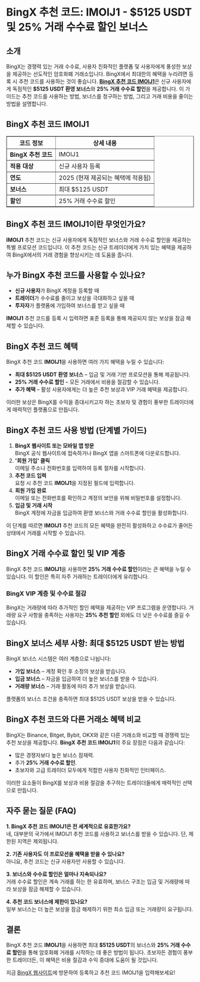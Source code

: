 <!DOCTYPE html>
<html lang="ko">
<head>
    <meta charset="UTF-8">
    <meta name="viewport" content="width=device-width, initial-scale=1.0">
</head>
<body>

<h1>BingX 추천 코드: IMOIJ1 - $5125 USDT 및 25% 거래 수수료 할인 보너스</h1>

<h2>소개</h2>

<p>BingX는 경쟁력 있는 거래 수수료, 사용자 친화적인 플랫폼 및 사용자에게 풍성한 보상을 제공하는 선도적인 암호화폐 거래소입니다. BingX에서 최대한의 혜택을 누리려면 등록 시 추천 코드를 사용하는 것이 좋습니다. <strong><a href="https://bingx.com/invite/IMOIJ1">BingX 추천 코드 IMOIJ1</a></strong>은 신규 사용자에게 독점적인 <strong>$5125 USDT 환영 보너스</strong>와 <strong>25% 거래 수수료 할인</strong>을 제공합니다. 이 가이드는 추천 코드를 사용하는 방법, 보너스를 청구하는 방법, 그리고 거래 비용을 줄이는 방법을 설명합니다.</p>

<h2>BingX 추천 코드 IMOIJ1</h2>

<table border="1">
    <tr>
        <th><strong>코드 정보</strong></th>
        <th><strong>상세 내용</strong></th>
    </tr>
    <tr>
        <td><strong>BingX 추천 코드</strong></td>
        <td>IMOIJ1</td>
    </tr>
    <tr>
        <td><strong>적용 대상</strong></td>
        <td>신규 사용자 등록</td>
    </tr>
    <tr>
        <td><strong>연도</strong></td>
        <td>2025 (현재 제공되는 혜택에 적용됨)</td>
    </tr>
    <tr>
        <td><strong>보너스</strong></td>
        <td>최대 $5125 USDT</td>
    </tr>
    <tr>
        <td><strong>할인</strong></td>
        <td>25% 거래 수수료 할인</td>
    </tr>
</table>

<h2>BingX 추천 코드 IMOIJ1이란 무엇인가요?</h2>

<p><strong>IMOIJ1</strong> 추천 코드는 신규 사용자에게 독점적인 보너스와 거래 수수료 할인을 제공하는 특별 프로모션 코드입니다. 이 추천 코드는 신규 트레이더에게 가치 있는 혜택을 제공하여 BingX에서의 거래 경험을 향상시키는 데 도움을 줍니다.</p>

<h2>누가 BingX 추천 코드를 사용할 수 있나요?</h2>

<ul>
    <li><strong>신규 사용자</strong>가 BingX 계정을 등록할 때</li>
    <li><strong>트레이더</strong>가 수수료를 줄이고 보상을 극대화하고 싶을 때</li>
    <li><strong>투자자</strong>가 플랫폼에 가입하여 보너스를 받고 싶을 때</li>
</ul>

<p><strong>IMOIJ1</strong> 추천 코드를 등록 시 입력하면 표준 등록을 통해 제공되지 않는 보상을 잠금 해제할 수 있습니다.</p>

<h2>BingX 추천 코드 혜택</h2>

<p>BingX 추천 코드 <strong>IMOIJ1</strong>을 사용하면 여러 가지 혜택을 누릴 수 있습니다:</p>

<ul>
    <li><strong>최대 $5125 USDT 환영 보너스</strong> – 입금 및 거래 기반 프로모션을 통해 제공됩니다.</li>
    <li><strong>25% 거래 수수료 할인</strong> – 모든 거래에서 비용을 절감할 수 있습니다.</li>
    <li><strong>추가 혜택</strong> – 활성 사용자에게는 더 높은 추천 보상과 VIP 거래 혜택을 제공합니다.</li>
</ul>

<p>이러한 보상은 BingX를 수익을 증대시키고자 하는 초보자 및 경험이 풍부한 트레이더에게 매력적인 플랫폼으로 만듭니다.</p>

<h2>BingX 추천 코드 사용 방법 (단계별 가이드)</h2>

<ol>
    <li><strong>BingX 웹사이트 또는 모바일 앱 방문</strong><br>BingX 공식 웹사이트에 접속하거나 BingX 앱을 스마트폰에 다운로드합니다.</li>
    <li><strong>'회원 가입' 클릭</strong><br>이메일 주소나 전화번호를 입력하여 등록 절차를 시작합니다.</li>
    <li><strong>추천 코드 입력</strong><br>요청 시 추천 코드 <strong>IMOIJ1</strong>을 지정된 필드에 입력합니다.</li>
    <li><strong>회원 가입 완료</strong><br>이메일 또는 전화번호를 확인하고 계정의 보안을 위해 비밀번호를 설정합니다.</li>
    <li><strong>입금 및 거래 시작</strong><br>BingX 계정에 자금을 입금하여 환영 보너스와 거래 수수료 할인을 활성화합니다.</li>
</ol>

<p>이 단계를 따르면 <strong>IMOIJ1</strong> 추천 코드의 모든 혜택을 완전히 활성화하고 수수료가 줄어든 상태에서 거래를 시작할 수 있습니다.</p>

<h2>BingX 거래 수수료 할인 및 VIP 계층</h2>

<p>BingX 추천 코드 <strong>IMOIJ1</strong>을 사용하면 <strong>25% 거래 수수료 할인</strong>이라는 큰 혜택을 누릴 수 있습니다. 이 할인은 특히 자주 거래하는 트레이더에게 유리합니다.</p>

<h3>BingX VIP 계층 및 수수료 절감</h3>

<p>BingX는 거래량에 따라 추가적인 할인 혜택을 제공하는 VIP 프로그램을 운영합니다. 거래량 요구 사항을 충족하는 사용자는 <strong>25% 추천 할인</strong> 외에도 더 낮은 수수료를 즐길 수 있습니다.</p>

<h2>BingX 보너스 세부 사항: 최대 $5125 USDT 받는 방법</h2>

<p>BingX 보너스 시스템은 여러 계층으로 나뉩니다:</p>

<ul>
    <li><strong>가입 보너스</strong> – 계정 확인 후 소정의 보상을 받습니다.</li>
    <li><strong>입금 보너스</strong> – 자금을 입금하여 더 높은 보너스를 받을 수 있습니다.</li>
    <li><strong>거래량 보너스</strong> – 거래 활동에 따라 추가 보상을 받습니다.</li>
</ul>

<p>플랫폼의 보너스 조건을 충족하면 최대 $5125 USDT 보상을 받을 수 있습니다.</p>

<h2>BingX 추천 코드와 다른 거래소 혜택 비교</h2>

<p>BingX는 Binance, Bitget, Bybit, OKX와 같은 다른 거래소와 비교할 때 경쟁력 있는 추천 보상을 제공합니다. <strong>BingX 추천 코드 IMOIJ1</strong>의 주요 장점은 다음과 같습니다:</p>

<ul>
    <li>많은 경쟁자보다 높은 보너스 잠재력.</li>
    <li>추가 <strong>25% 거래 수수료 할인</strong>.</li>
    <li>초보자와 고급 트레이더 모두에게 적합한 사용자 친화적인 인터페이스.</li>
</ul>

<p>이러한 요소들이 BingX를 보상과 비용 절감을 추구하는 트레이더들에게 매력적인 선택으로 만듭니다.</p>

<h2>자주 묻는 질문 (FAQ)</h2>

<p><strong>1. BingX 추천 코드 IMOIJ1은 전 세계적으로 유효한가요?</strong><br>네, 대부분의 국가에서 IMOIJ1 추천 코드를 사용하고 보너스를 받을 수 있습니다. 단, 제한된 지역은 제외됩니다.</p>

<p><strong>2. 기존 사용자도 이 프로모션을 혜택을 받을 수 있나요?</strong><br>아니요, 추천 코드는 신규 사용자만 사용할 수 있습니다.</p>

<p><strong>3. 보너스와 수수료 할인은 얼마나 지속되나요?</strong><br>거래 수수료 할인은 계속 거래를 하는 한 유효하며, 보너스 구조는 입금 및 거래량에 따라 보상을 잠금 해제할 수 있습니다.</p>

<p><strong>4. 추천 코드 보너스에 제한이 있나요?</strong><br>일부 보너스는 더 높은 보상을 잠금 해제하기 위한 최소 입금 또는 거래량이 요구됩니다.</p>

<h2>결론</h2>

<p>BingX 추천 코드 <strong>IMOIJ1</strong>을 사용하면 최대 <strong>$5125 USDT</strong>의 보너스와 <strong>25% 거래 수수료 할인</strong>을 통해 암호화폐 거래를 시작하는 데 좋은 방법이 됩니다. 초보자든 경험이 풍부한 트레이더든, 이 혜택은 비용 절감과 수익 증대에 도움이 될 것입니다.</p>

<p>지금 <a href="https://www.bingx.com" target="_blank">BingX 웹사이트</a>에 방문하여 등록하고 추천 코드 IMOIJ1을 입력해보세요!</p>

</body>
</html>
